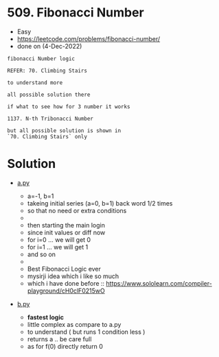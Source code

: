 # 509. Fibonacci Number

- Easy
- https://leetcode.com/problems/fibonacci-number/
- done on (4-Dec-2022)


```
fibonacci Number logic

REFER: 70. Climbing Stairs

to understand more

all possible solution there

```

```
if what to see how for 3 number it works

1137. N-th Tribonacci Number

but all possible solution is shown in
`70. Climbing Stairs` only

```

# Solution

- [a.py](./a.py)
  - a=-1, b=1
  - takeing initial series (a=0, b=1) back word 1/2 times
  - so that no need or extra conditions
  -
  - then starting the main login
  - since init values or diff now
  - for i=0 ... we will get 0
  - for i=1 ... we will get 1
  - and so on
  -
  - Best Fibonacci Logic ever
  - mysirji idea which i like so much
  - which i have done before :: https://www.sololearn.com/compiler-playground/cH0clF0215wO

- [b.py](./b.py)
  - **fastest logic**
  - little complex as compare to a.py
  - to understand ( but runs 1 condition less )
  - returns a .. be care full
  - as for f(0) directly return 0


